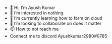 - 👋 Hi, I’m Ayush Kumar
- 👀 I’m interested in nothing
- 🌱 I’m currently learning how to farm on cloud
- 💞️ I’m looking to collaborate on does it matter
- 📫 How to not reach me 
- Connect me to discord Ayushkumar2980#0785
<!---
official-Ayush/official-Ayush is a ✨ special ✨ repository because its `README.md` (this file) appears on your GitHub profile.
You can click the Preview link to take a look at your changes.
--->
